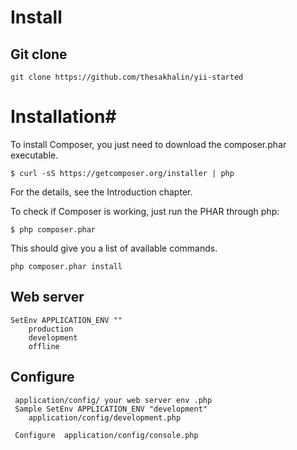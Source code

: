 Install
====================

Git clone
---------
    git clone https://github.com/thesakhalin/yii-started

Installation#
===================

To install Composer, you just need to download the composer.phar executable.

    $ curl -sS https://getcomposer.org/installer | php
For the details, see the Introduction chapter.

To check if Composer is working, just run the PHAR through php:

    $ php composer.phar
This should give you a list of available commands.

    php composer.phar install

Web server
---------------------
    SetEnv APPLICATION_ENV ""
        production
        development
        offline
Configure
---------
     application/config/ your web server env .php
     Sample SetEnv APPLICATION_ENV "development"
        application/config/development.php

     Configure  application/config/console.php

